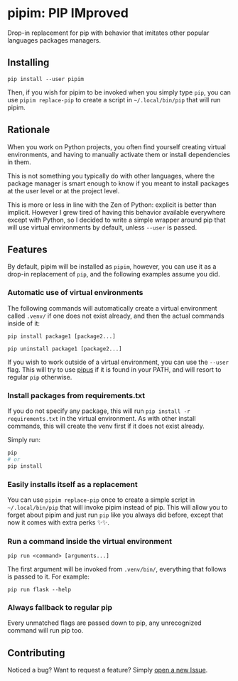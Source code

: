# pipim: PIP IMproved

Drop-in replacement for pip with behavior that imitates other popular languages
packages managers.

## Installing

```
pip install --user pipim
```

Then, if you wish for pipim to be invoked when you simply type `pip`, you can
use `pipim replace-pip` to create a script in `~/.local/bin/pip` that will run
pipim.

## Rationale

When you work on Python projects, you often find yourself creating virtual
environments, and having to manually activate them or install dependencies in
them.

This is not something you typically do with other languages, where the package
manager is smart enough to know if you meant to install packages at the user
level or at the project level.

This is more or less in line with the Zen of Python: explicit is better than
implicit. However I grew tired of having this behavior available everywhere
except with Python, so I decided to write a simple wrapper around pip that will
use virtual environments by default, unless `--user` is passed.

## Features

By default, pipim will be installed as `pipim`, however, you can use it as a
drop-in replacement of `pip`, and the following examples assume you did.

### Automatic use of virtual environments

The following commands will automatically create a virtual environment called `.venv/` if one does not exist already, and then the actual commands inside of it:

```
pip install package1 [package2...]
```

```
pip uninstall package1 [package2...]
```

If you wish to work outside of a virtual environment, you can use the `--user`
flag. This will try to use [pipus](https://github.com/Tina-otoge/pipus) if it is
found in your PATH, and will resort to regular `pip` otherwise.

### Install packages from requirements.txt

If you do not specify any package, this will run `pip install -r requirements.txt`
in the virtual environment. As with other install commands, this will
create the venv first if it does not exist already.

Simply run:

```bash
pip
# or
pip install
```

### Easily installs itself as a replacement

You can use `pipim replace-pip` once to create a simple script in
`~/.local/bin/pip` that will invoke pipim instead of pip. This will allow you to
forget about pipim and just run `pip` like you always did before, except that
now it comes with extra perks ✨✨.

### Run a command inside the virtual environment

```
pip run <command> [arguments...]
```

The first argument will be invoked from `.venv/bin/`, everything that follows is
passed to it. For example:

```
pip run flask --help
```

### Always fallback to regular pip

Every unmatched flags are passed down to pip, any unrecognized command will run
pip too.

## Contributing

Noticed a bug? Want to request a feature? Simply [open a new Issue](https://github.com/Tina-otoge/pip-improved/issues).
